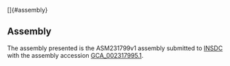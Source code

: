 []{#assembly}

Assembly
--------

The assembly presented is the ASM231799v1 assembly submitted to
[INSDC](http://www.insdc.org) with the assembly accession
[GCA\_002317995.1](http://www.ebi.ac.uk/ena/data/view/GCA_002317995.1).
